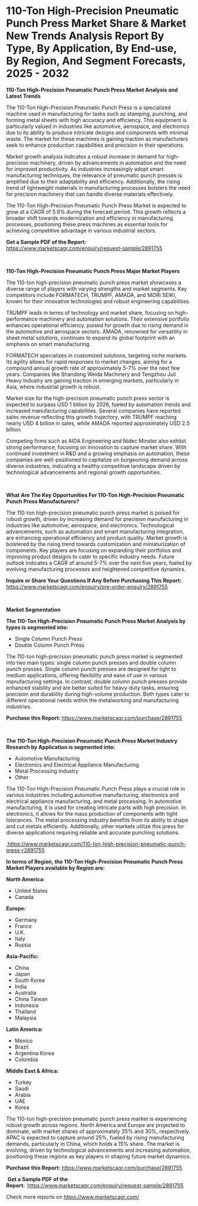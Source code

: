 <p><h1>110-Ton High-Precision Pneumatic Punch Press Market Share & Market New Trends Analysis Report By Type, By Application, By End-use, By Region, And Segment Forecasts, 2025 - 2032</h1></p><p><strong>110-Ton High-Precision Pneumatic Punch Press Market Analysis and Latest Trends</strong></p>
<p><p>The 110-Ton High-Precision Pneumatic Punch Press is a specialized machine used in manufacturing for tasks such as stamping, punching, and forming metal sheets with high accuracy and efficiency. This equipment is particularly valued in industries like automotive, aerospace, and electronics due to its ability to produce intricate designs and components with minimal waste. The market for these machines is gaining traction as manufacturers seek to enhance production capabilities and precision in their operations.</p><p>Market growth analysis indicates a robust increase in demand for high-precision machinery, driven by advancements in automation and the need for improved productivity. As industries increasingly adopt smart manufacturing techniques, the relevance of pneumatic punch presses is amplified due to their adaptability and efficiency. Additionally, the rising trend of lightweight materials in manufacturing processes bolsters the need for precision machinery that can handle diverse materials effectively.</p><p>The 110-Ton High-Precision Pneumatic Punch Press Market is expected to grow at a CAGR of 5.9% during the forecast period. This growth reflects a broader shift towards modernization and efficiency in manufacturing processes, positioning these press machines as essential tools for achieving competitive advantage in various industrial sectors.</p></p>
<p><strong>Get a Sample PDF of the Report:&nbsp;</strong> <a href="https://www.marketscagr.com/enquiry/request-sample/2891755?utm_campaign=2782&utm_medium=2&utm_source=Github&utm_content=ia&utm_term=14032025&utm_id=110-ton-high-precision-pneumatic-punch-press">https://www.marketscagr.com/enquiry/request-sample/2891755</a></p>
<p>&nbsp;</p>
<p><strong>110-Ton High-Precision Pneumatic Punch Press Major Market Players</strong></p>
<p><p>The 110-ton high-precision pneumatic punch press market showcases a diverse range of players with varying strengths and market segments. Key competitors include FORMATECH, TRUMPF, AMADA, and MORI SEIKI, known for their innovative technologies and robust engineering capabilities. </p><p>TRUMPF leads in terms of technology and market share, focusing on high-performance machinery and automation solutions. Their extensive portfolio enhances operational efficiency, poised for growth due to rising demand in the automotive and aerospace sectors. AMADA, renowned for versatility in sheet metal solutions, continues to expand its global footprint with an emphasis on smart manufacturing. </p><p>FORMATECH specializes in customized solutions, targeting niche markets. Its agility allows for rapid responses to market changes, aiming for a compound annual growth rate of approximately 5-7% over the next few years. Companies like Shandong Weida Machinery and Tengzhou Juli Heavy Industry are gaining traction in emerging markets, particularly in Asia, where industrial growth is robust. </p><p>Market size for the high-precision pneumatic punch press sector is expected to surpass USD 1 billion by 2026, fueled by automation trends and increased manufacturing capabilities. Several companies have reported sales revenue reflecting this growth trajectory, with TRUMPF reaching nearly USD 4 billion in sales, while AMADA reported approximately USD 2.5 billion. </p><p>Competing firms such as AIDA Engineering and Nidec Minster also exhibit strong performance, focusing on innovation to capture market share. With continued investment in R&D and a growing emphasis on automation, these companies are well-positioned to capitalize on burgeoning demand across diverse industries, indicating a healthy competitive landscape driven by technological advancements and regional growth opportunities.</p></p>
<p>&nbsp;</p>
<p><strong>What Are The Key Opportunities For 110-Ton High-Precision Pneumatic Punch Press Manufacturers?</strong></p>
<p><p>The 110-ton high-precision pneumatic punch press market is poised for robust growth, driven by increasing demand for precision manufacturing in industries like automotive, aerospace, and electronics. Technological advancements, such as automation and smart manufacturing integration, are enhancing operational efficiency and product quality. Market growth is bolstered by the rising trend towards customization and miniaturization of components. Key players are focusing on expanding their portfolios and improving product designs to cater to specific industry needs. Future outlook indicates a CAGR of around 5-7% over the next five years, fueled by evolving manufacturing processes and heightened competitive dynamics.</p></p>
<p><strong>Inquire or Share Your Questions If Any Before Purchasing This Report:</strong> <a href="https://www.marketscagr.com/enquiry/pre-order-enquiry/2891755?utm_campaign=2782&utm_medium=2&utm_source=Github&utm_content=ia&utm_term=14032025&utm_id=110-ton-high-precision-pneumatic-punch-press">https://www.marketscagr.com/enquiry/pre-order-enquiry/2891755</a></p>
<p>&nbsp;</p>
<p><strong>Market Segmentation</strong></p>
<p><strong>The 110-Ton High-Precision Pneumatic Punch Press Market Analysis by types is segmented into:</strong></p>
<p><ul><li>Single Column Punch Press</li><li>Double Column Punch Press</li></ul></p>
<p><p>The 110-ton high-precision pneumatic punch press market is segmented into two main types: single column punch presses and double column punch presses. Single column punch presses are designed for light to medium applications, offering flexibility and ease of use in various manufacturing settings. In contrast, double column punch presses provide enhanced stability and are better suited for heavy-duty tasks, ensuring precision and durability during high-volume production. Both types cater to different operational needs within the metalworking and manufacturing industries.</p></p>
<p><strong>Purchase this Report:&nbsp;</strong><a href="https://www.marketscagr.com/purchase/2891755?utm_campaign=2782&utm_medium=2&utm_source=Github&utm_content=ia&utm_term=14032025&utm_id=110-ton-high-precision-pneumatic-punch-press">https://www.marketscagr.com/purchase/2891755</a></p>
<p>&nbsp;</p>
<p><strong>The 110-Ton High-Precision Pneumatic Punch Press Market Industry Research by Application is segmented into:</strong></p>
<p><ul><li>Automotive Manufacturing</li><li>Electronics and Electrical Appliance Manufacturing</li><li>Metal Processing Industry</li><li>Other</li></ul></p>
<p><p>The 110-Ton High-Precision Pneumatic Punch Press plays a crucial role in various industries including automotive manufacturing, electronics and electrical appliance manufacturing, and metal processing. In automotive manufacturing, it is used for creating intricate parts with high precision. In electronics, it allows for the mass production of components with tight tolerances. The metal processing industry benefits from its ability to shape and cut metals efficiently. Additionally, other markets utilize this press for diverse applications requiring reliable and accurate punching solutions.</p></p>
<p><a href="https://www.marketscagr.com/110-ton-high-precision-pneumatic-punch-press-r2891755?utm_campaign=2782&utm_medium=2&utm_source=Github&utm_content=ia&utm_term=14032025&utm_id=110-ton-high-precision-pneumatic-punch-press">&nbsp;https://www.marketscagr.com/110-ton-high-precision-pneumatic-punch-press-r2891755</a></p>
<p><strong>In terms of Region, the 110-Ton High-Precision Pneumatic Punch Press Market Players available by Region are:</strong></p>
<p>
    <p> <strong> North America: </strong>
        <ul>
            <li>United States</li>
            <li>Canada</li>
        </ul>
        </p> 
    <p> <strong> Europe: </strong>
        <ul>
            <li>Germany</li>
            <li>France</li>
            <li>U.K.</li>
            <li>Italy</li>
            <li>Russia</li>
        </ul>
        </p> 
    <p> <strong> Asia-Pacific: </strong>
        <ul>
            <li>China</li>
            <li>Japan</li>
            <li>South Korea</li>
            <li>India</li>
            <li>Australia</li>
            <li>China Taiwan</li>
            <li>Indonesia</li>
            <li>Thailand</li>
            <li>Malaysia</li>
        </ul>
        </p> 
    <p> <strong> Latin America: </strong>
        <ul>
            <li>Mexico</li>
            <li>Brazil</li>
            <li>Argentina Korea</li>
            <li>Colombia</li>
        </ul>
        </p> 
    <p> <strong> Middle East & Africa: </strong>
        <ul>
            <li>Turkey</li>
            <li>Saudi</li>
            <li>Arabia</li>
            <li>UAE</li>
            <li>Korea</li>
        </ul>
    </p>
    </p>
<p><p>The 110-ton high-precision pneumatic punch press market is experiencing robust growth across regions. North America and Europe are projected to dominate, with market shares of approximately 35% and 30%, respectively. APAC is expected to capture around 25%, fueled by rising manufacturing demands, particularly in China, which holds a 15% share. The market is evolving, driven by technological advancements and increasing automation, positioning these regions as key players in shaping future market dynamics.</p></p>
<p><strong>Purchase this Report: </strong><a href="https://www.marketscagr.com/purchase/2891755?utm_campaign=2782&utm_medium=2&utm_source=Github&utm_content=ia&utm_term=14032025&utm_id=110-ton-high-precision-pneumatic-punch-press">https://www.marketscagr.com/purchase/2891755</a></p>
<p>&nbsp;<strong>Get a Sample PDF of the Report:&nbsp;&nbsp;</strong><a href="https://www.marketscagr.com/enquiry/request-sample/2891755?utm_campaign=2782&utm_medium=2&utm_source=Github&utm_content=ia&utm_term=14032025&utm_id=110-ton-high-precision-pneumatic-punch-press">https://www.marketscagr.com/enquiry/request-sample/2891755</a></p>
<p><strong></strong></p>
<p>Check more reports on <a href="https://www.marketscagr.com/?utm_campaign=2782&utm_medium=2&utm_source=Github&utm_content=ia&utm_term=14032025&utm_id=110-ton-high-precision-pneumatic-punch-press">https://www.marketscagr.com/</a></p>